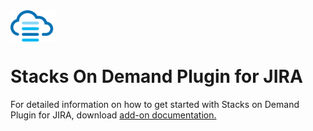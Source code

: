 <img align="center" src="https://github.com/AdvancedProcessDesigns/StacksOnDemand/blob/master/documentation/logo.png" width="72px" />

# Stacks On Demand Plugin for JIRA

For detailed information on how to get started with Stacks on Demand Plugin for JIRA, download <a href="https://github.com/AdvancedProcessDesigns/StacksOnDemand/blob/master/documentation/Stacks%20on%20Demand%20Plugin%20for%20JIRA.pdf">add-on documentation.</a>
